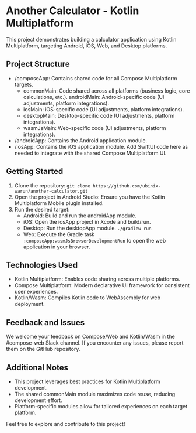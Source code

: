 # Another Calculator - Kotlin Multiplatform

This project demonstrates building a calculator application using Kotlin Multiplatform, targeting Android, iOS, Web, and Desktop platforms.

## Project Structure

* /composeApp: Contains shared code for all Compose Multiplatform targets.
  * commonMain: Code shared across all platforms (business logic, core calculations, etc.).
  androidMain: Android-specific code (UI adjustments, platform integrations). 
  * iosMain: iOS-specific code (UI adjustments, platform integrations). 
  * desktopMain: Desktop-specific code (UI adjustments, platform integrations). 
  * wasmJsMain: Web-specific code (UI adjustments, platform integrations).
* /androidApp: Contains the Android application module. 
* /iosApp: Contains the iOS application module. Add SwiftUI code here as needed to integrate with the shared Compose Multiplatform UI.

## Getting Started

1. Clone the repository: `git clone https://github.com/ubinix-warun/another-calculator.git`
2. Open the project in Android Studio: Ensure you have the Kotlin Multiplatform Mobile plugin installed. 
3. Run the desired target:
   * Android: Build and run the androidApp module. 
   * iOS: Open the iosApp project in Xcode and build/run. 
   * Desktop: Run the desktopApp module. `./gradlew run`
   * Web: Execute the Gradle task `:composeApp:wasmJsBrowserDevelopmentRun` to open the web application in your browser.

## Technologies Used
* Kotlin Multiplatform: Enables code sharing across multiple platforms. 
* Compose Multiplatform: Modern declarative UI framework for consistent user experiences. 
* Kotlin/Wasm: Compiles Kotlin code to WebAssembly for web deployment.

## Feedback and Issues

We welcome your feedback on Compose/Web and Kotlin/Wasm in the #compose-web Slack channel.
If you encounter any issues, please report them on the GitHub repository.

## Additional Notes
* This project leverages best practices for Kotlin Multiplatform development. 
* The shared commonMain module maximizes code reuse, reducing development effort. 
* Platform-specific modules allow for tailored experiences on each target platform.

Feel free to explore and contribute to this project!